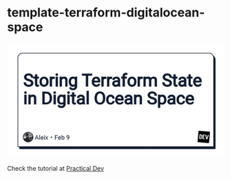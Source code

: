 # template-terraform-digitalocean-space

[![practical-dev](/.github/devto.jpeg)](https://dev.to/aleixmorgadas/storing-terraform-state-in-digital-ocean-space-3a97)

Check the tutorial at [Practical Dev](https://dev.to/aleixmorgadas/storing-terraform-state-in-digital-ocean-space-3a97)